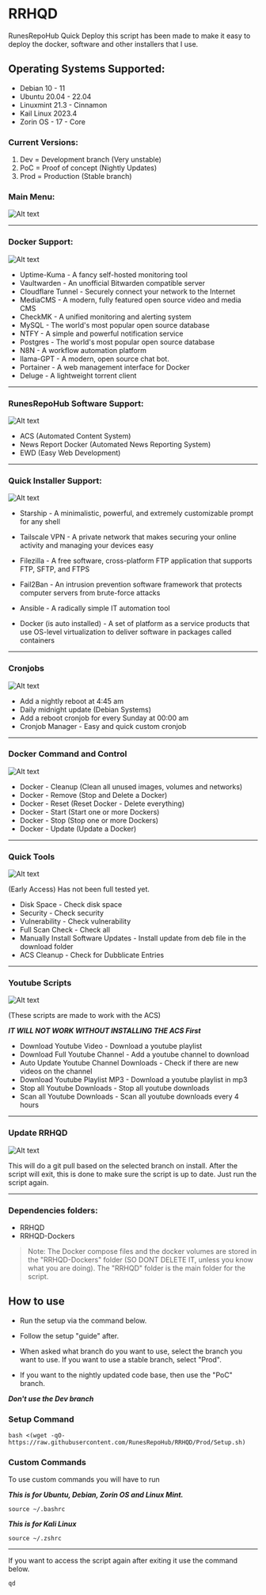 # RRHQD
RunesRepoHub Quick Deploy this script has been made to make it easy to deploy the docker, software and other installers that I use.

## Operating Systems Supported:

- Debian 10 - 11
- Ubuntu 20.04 - 22.04
- Linuxmint 21.3 - Cinnamon
- Kail Linux 2023.4 
- Zorin OS - 17 - Core

### Current Versions:

1. Dev = Development branch (Very unstable)
2. PoC = Proof of concept (Nightly Updates)
3. Prod = Production (Stable branch)


### Main Menu:

![Alt text](Docs/Main-Menu.png)


---------------------------------------------------------------------------------------------

### Docker Support:

![Alt text](Docs/Docker-Images.png)

- Uptime-Kuma - A fancy self-hosted monitoring tool
- Vaultwarden - An unofficial Bitwarden compatible server
- Cloudflare Tunnel - Securely connect your network to the Internet
- MediaCMS - A modern, fully featured open source video and media CMS
- CheckMK - A unified monitoring and alerting system
- MySQL - The world's most popular open source database
- NTFY - A simple and powerful notification service
- Postgres - The world's most popular open source database
- N8N - A workflow automation platform
- llama-GPT - A modern, open source chat bot.
- Portainer - A web management interface for Docker
- Deluge - A lightweight torrent client

---------------------------------------------------------------------------------------------

### RunesRepoHub Software Support:

![Alt text](Docs/RRH.png)

* ACS (Automated Content System)
* News Report Docker (Automated News Reporting System)
* EWD (Easy Web Development)

---------------------------------------------------------------------------------------------

### Quick Installer Support:

![Alt text](Docs/Quick-Installers.png)

* Starship - A minimalistic, powerful, and extremely customizable prompt for any shell
* Tailscale VPN - A private network that makes securing your online activity and managing your devices easy
* Filezilla - A free software, cross-platform FTP application that supports FTP, SFTP, and FTPS
* Fail2Ban - An intrusion prevention software framework that protects computer servers from brute-force attacks
* Ansible - A radically simple IT automation tool

* Docker (is auto installed) - A set of platform as a service products that use OS-level virtualization to deliver software in packages called containers

---------------------------------------------------------------------------------------------

### Cronjobs

![Alt text](Docs/Cronjobs.png)

- Add a nightly reboot at 4:45 am
- Daily midnight update (Debian Systems)
- Add a reboot cronjob for every Sunday at 00:00 am
- Cronjob Manager - Easy and quick custom cronjob

---------------------------------------------------------------------------------------------

### Docker Command and Control

![Alt text](Docs/Docker-CnC.png)

- Docker - Cleanup (Clean all unused images, volumes and networks)
- Docker - Remove (Stop and Delete a Docker)
- Docker - Reset (Reset Docker - Delete everything)
- Docker - Start (Start one or more Dockers)
- Docker - Stop (Stop one or more Dockers)
- Docker - Update (Update a Docker)

---------------------------------------------------------------------------------------------

### Quick Tools

![Alt text](Docs/Quick-Tools.png)

(Early Access) Has not been full tested yet.

- Disk Space - Check disk space
- Security - Check security
- Vulnerability - Check vulnerability
- Full Scan Check - Check all 
- Manually Install Software Updates - Install update from deb file in the download folder
- ACS Cleanup - Check for Dubblicate Entries

---------------------------------------------------------------------------------------------

### Youtube Scripts

![Alt text](Docs/Youtube-Scripts.png)

(These scripts are made to work with the ACS)

***IT WILL NOT WORK WITHOUT INSTALLING THE ACS First***

- Download Youtube Video - Download a youtube playlist
- Download Full Youtube Channel - Add a youtube channel to download
- Auto Update Youtube Channel Downloads - Check if there are new videos on the channel
- Download Youtube Playlist MP3 - Download a youtube playlist in mp3
- Stop all Youtube Downloads - Stop all youtube downloads
- Scan all Youtube Downloads - Scan all youtube downloads every 4 hours 

---------------------------------------------------------------------------------------------

### Update RRHQD

![Alt text](Docs/Update-RRHQD.png)

This will do a git pull based on the selected branch on install. After the script will exit, this is done to make sure the script is up to date. Just run the script again.  

---------------------------------------------------------------------------------------------

### Dependencies folders:

* RRHQD
* RRHQD-Dockers

> Note: The Docker compose files and the docker volumes are stored in the "RRHQD-Dockers" folder (SO DONT DELETE IT, unless you know what you are doing). The "RRHQD" folder is the main folder for the script.

## How to use

- Run the setup via the command below.

- Follow the setup "guide" after.

- When asked what branch do you want to use, select the branch you want to use. If you want to use a stable branch, select "Prod".

- If you want to the nightly updated code base, then use the "PoC" branch.

***Don't use the Dev branch***

### Setup Command

```
bash <(wget -qO- https://raw.githubusercontent.com/RunesRepoHub/RRHQD/Prod/Setup.sh)
```

### Custom Commands 

To use custom commands you will have to run 


***This is for Ubuntu, Debian, Zorin OS and Linux Mint.***

```
source ~/.bashrc
```

***This is for Kali Linux***

```
source ~/.zshrc
```

--------------------------------------------------------------------

If you want to access the script again after exiting it use the command below.

```
qd
```

